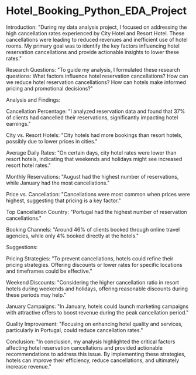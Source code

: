 # Hotel_Booking_Python_EDA_Project

Introduction:
"During my data analysis project, I focused on addressing the high cancellation rates experienced by City Hotel and Resort Hotel. These cancellations were leading to reduced revenues and inefficient use of hotel rooms. My primary goal was to identify the key factors influencing hotel reservation cancellations and provide actionable insights to lower these rates."


Research Questions:
"To guide my analysis, I formulated these research questions:
What factors influence hotel reservation cancellations?
How can we reduce hotel reservation cancellations?
How can hotels make informed pricing and promotional decisions?"


Analysis and Findings:

Cancellation Percentage: "I analyzed reservation data and found that 37% of clients had cancelled their reservations, significantly impacting hotel earnings."

City vs. Resort Hotels: "City hotels had more bookings than resort hotels, possibly due to lower prices in cities."

Average Daily Rates: "On certain days, city hotel rates were lower than resort hotels, indicating that weekends and holidays might see increased resort hotel rates."

Monthly Reservations: "August had the highest number of reservations, while January had the most cancellations."

Price vs. Cancellation: "Cancellations were most common when prices were highest, suggesting that pricing is a key factor."

Top Cancellation Country: "Portugal had the highest number of reservation cancellations."

Booking Channels: "Around 46% of clients booked through online travel agencies, while only 4% booked directly at the hotels."



Suggestions:

Pricing Strategies: "To prevent cancellations, hotels could refine their pricing strategies. Offering discounts or lower rates for specific locations and timeframes could be effective."

Weekend Discounts: "Considering the higher cancellation ratio in resort hotels during weekends and holidays, offering reasonable discounts during these periods may help."

January Campaigns: "In January, hotels could launch marketing campaigns with attractive offers to boost revenue during the peak cancellation period."

Quality Improvement: "Focusing on enhancing hotel quality and services, particularly in Portugal, could reduce cancellation rates."


Conclusion:
"In conclusion, my analysis highlighted the critical factors affecting hotel reservation cancellations and provided actionable recommendations to address this issue. By implementing these strategies, hotels can improve their efficiency, reduce cancellations, and ultimately increase revenue."
